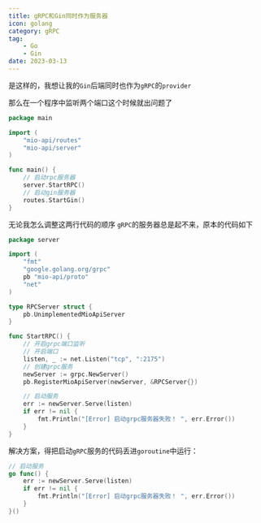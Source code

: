 ```yaml
---
title: gRPC和Gin同时作为服务器
icon: golang
category: gRPC
tag:
    - Go
    - Gin
date: 2023-03-13
---
```


是这样的，我想让我的`Gin`后端同时也作为`gRPC`的`provider`

那么在一个程序中监听两个端口这个时候就出问题了

```go
package main

import (
	"mio-api/routes"
	"mio-api/server"
)

func main() {
	// 启动rpc服务器
	server.StartRPC()
	// 启动gin服务器
	routes.StartGin()
}
```

无论我怎么调整这两行代码的顺序 `gRPC`的服务器总是起不来，原本的代码如下

```go
package server

import (
	"fmt"
	"google.golang.org/grpc"
	pb "mio-api/proto"
	"net"
)

type RPCServer struct {
	pb.UnimplementedMioApiServer
}

func StartRPC() {
	// 开启grpc端口监听
	// 开启端口
	listen, _ := net.Listen("tcp", ":2175")
	// 创建grpc服务
	newServer := grpc.NewServer()
	pb.RegisterMioApiServer(newServer, &RPCServer{})

	// 启动服务
	err := newServer.Serve(listen)
	if err != nil {
		fmt.Println("[Error] 启动grpc服务器失败！ ", err.Error())
	}
}
```

解决方案，得把启动`gRPC`服务的代码丢进`goroutine`中运行：
```go
// 启动服务
go func() {
	err := newServer.Serve(listen)
	if err != nil {
		fmt.Println("[Error] 启动grpc服务器失败！ ", err.Error())
	}
}()
```
